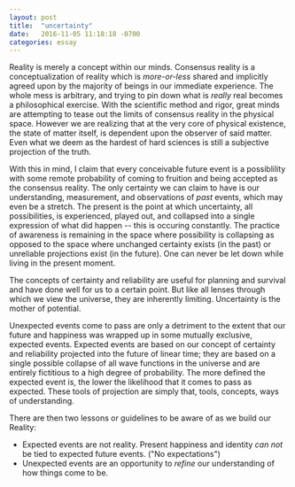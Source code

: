 ```yaml
---
layout: post
title:  "uncertainty"
date:   2016-11-05 11:18:18 -0700
categories: essay
---
```


Reality is merely a concept within our minds. Consensus reality is a conceptualization of reality which is *more-or-less* shared and implicitly agreed upon by the majority of beings in our immediate experience. The whole mess is arbitrary, and trying to pin down what is *really* real becomes a philosophical exercise. With the scientific method and rigor, great minds are attempting to tease out the limits of consensus reality in the physical space. However we are realizing that at the very core of physical existence, the state of matter itself, is dependent upon the observer of said matter. Even what we deem as the hardest of hard sciences is still a subjective projection of the truth.

With this in mind, I claim that every conceivable future event is a possiblility with some remote probability of coming to fruition and being accepted as the consensus reality. The only certainty we can claim to have is our understanding, measurement, and observations of *past* events, which may even be a stretch. The present is the point at which uncertainty, all possibilities, is experienced, played out, and collapsed into a single expression of what did happen -- this is occuring constantly. The practice of awareness is remaining in the space where possibility is collapsing as opposed to the space where unchanged certainty exists (in the past) or unreliable projections exist (in the future). One can never be let down while living in the present moment.

The concepts of certainty and reliability are useful for planning and survival and have done well for us to a certain point. But like all lenses through which we view the universe, they are inherently limiting. Uncertainty is the mother of potential.

Unexpected events come to pass are only a detriment to the extent that our future and happiness was wrapped up in some mutually exclusive, expected events. Expected events are based on our concept of certainty and reliability projected into the future of linear time; they are based on a single possible collapse of all wave functions in the universe and are entirely fictitious to a high degree of probability. The more defined the expected event is, the lower the likelihood that it comes to pass as expected. These tools of projection are simply that, tools, concepts, ways of understanding.

There are then two lessons or guidelines to be aware of as we build our Reality:
* Expected events are not reality. Present happiness and identity *can not* be tied to expected future events. ("No expectations")
* Unexpected events are an opportunity to *refine* our understanding of how things come to be.
